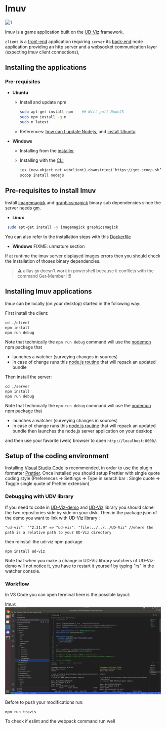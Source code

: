 # Imuv
![1](https://user-images.githubusercontent.com/34244904/175906788-96bad344-d4ac-4baa-b7b9-78451a9ba59b.png)

Imuv is a game application built on the [UD-Viz](https://github.com/VCityTeam/UD-Viz) framework.

`client` is a [front-end](https://en.wikipedia.org/wiki/Front_end_and_back_end) application requiring `server`
its [back-end](https://en.wikipedia.org/wiki/Front_end_and_back_end) node application providing an http server and a websocket communication layer (expecting Imuv client connections),

## Installing the applications

### Pre-requisites

- **Ubuntu**

  - Install and update npm

    ```bash
    sudo apt-get install npm    ## Will pull NodeJS
    sudo npm install -g n
    sudo n latest
    ```

  - References: [how can I update Nodejs](https://askubuntu.com/questions/426750/how-can-i-update-my-nodejs-to-the-latest-version), and [install Ubuntu](http://www.hostingadvice.com/how-to/install-nodejs-ubuntu-14-04/#ubuntu-package-manager)

- **Windows**

  - Installing from the [installer](https://nodejs.org/en/download/)
  - Installing with the [CLI](https://en.wikipedia.org/wiki/Command-line_interface)

    ```bash
    iex (new-object net.webclient).downstring(‘https://get.scoop.sh’)
    scoop install nodejs
    ```

## Pre-requisites to install Imuv

Install [imagemagick](https://imagemagick.org/index.php) and [graphicsmagick](http://www.graphicsmagick.org/) binary sub dependencies since the server needs [gm](https://www.npmjs.com/package/gm?activeTab=readme).

- **Linux**

```bash
 sudo apt-get install -y imagemagick graphicsmagick
```

You can also refer to the installation steps with this [Dockerfile](https://github.com/VCityTeam/UD-Viz-demo-docker/blob/main/v2.31.6/Imuv/Dockerfile)

- **Windows**
  FIXME: unmature section

If at runtime the imuv server displayed images errors then you should check the installation of thoses binary dependencies.

> ⚠️ allias `gm` doesn't work in powershell because it conflicts with the command Get-Member !!!!

## Installing Imuv applications

Imuv can be locally (on your desktop) started in the following way:

First install the client:

```
cd ./client
npm install
npm run debug
```

Note that technically the `npm run debug` command will use the [nodemon](https://www.npmjs.com/package/nodemon) npm package that

- launches a watcher (surveying changes in sources)
- in case of change runs this [node.js routine](./Imuv/client/bin/debug.js) that will repack an updated bundle

Then install the server:

```
cd ./server
npm install
npm run debug
```

Note that technically the `npm run debug` command will use the [nodemon](https://www.npmjs.com/package/nodemon) npm package that

- launches a watcher (surveying changes in sources)
- in case of change runs this [node.js routine](./Imuv/server/bin/debug.js) that will repack an updated bundle then launches the node.js server application on your desktop

and then use your favorite (web) browser to open
`http://localhost:8000/`.

## Setup of the coding environment

Installing [Visual Studio Code](https://code.visualstudio.com/) is recommended, in order to use the plugin formatter [Prettier](https://marketplace.visualstudio.com/items?itemName=esbenp.prettier-vscode). Once installed you should setup Prettier with single quote coding style (Preferences => Settings => Type in search bar : Single quote => Toggle single quote of Prettier extension)

### Debugging with UDV library

If you need to code in [UD-Viz-demo](https://github.com/VCityTeam/UD-Viz-demo) and [UD-Viz](https://github.com/VCityTeam/UD-Viz) library you should clone the two repositories side by side on your disk. Then in the package.json of the demo you want to link with UD-Viz library :

```
"ud-viz": "^2.31.9" => "ud-viz": "file:../../../UD-Viz" //where the path is a relative path to your UD-Viz directory
```

then reinstall the ud-viz npm package

```
npm install ud-viz
```

Note that when you make a change in UD-Viz library watchers of UD-Viz-demo will not notice it, you have to restart it yourself by typing "rs" in the watcher console.

### Workflow

In VS Code you can open terminal here is the possible layout:

Imuv:
![layout_demo_full](./Doc/Devel/Pictures/imuv_layout.png)

Before to push your modifications run:

```
npm run travis

```

To check if eslint and the webpack command run well
